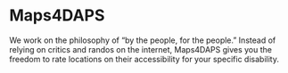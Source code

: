 # Maps4DAPS
We work on the philosophy of “by the people, for the people.” Instead of relying on critics and randos on the internet, Maps4DAPS gives you the freedom to rate locations on their accessibility for your specific disability.
